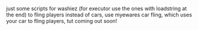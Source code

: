 just some scripts for washiez
(for executor use the ones with loadstring at the end)
to fling players instead of cars, use myewares car fling, which uses your car to fling players, tut coming out soon!
